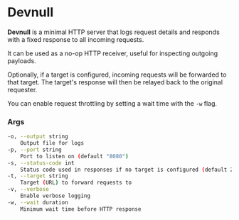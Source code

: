 # Devnull

**Devnull** is a minimal HTTP server that logs request details and responds with a fixed response to all incoming requests.

It can be used as a no-op HTTP receiver, useful for inspecting outgoing payloads.

Optionally, if a target is configured, incoming requests will be forwarded to that target. The target's response will then be relayed back to the original requester. 

You can enable request throttling by setting a wait time with the `-w` flag.

### Args

```bash
-o, --output string
    Output file for logs
-p, --port string
    Port to listen on (default "8080")
-s, --status-code int
    Status code used in responses if no target is configured (default 200)
-t, --target string
    Target (URL) to forward requests to
-v, --verbose
    Enable verbose logging
-w, --wait duration
    Minimum wait time before HTTP response
```
